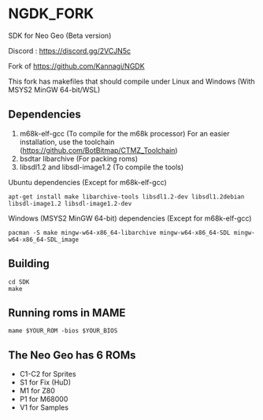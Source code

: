 # NGDK_FORK
SDK for Neo Geo (Beta version)

Discord : https://discord.gg/2VCJN5c

Fork of https://github.com/Kannagi/NGDK

This fork has makefiles that should compile under Linux and Windows (With MSYS2 MinGW 64-bit/WSL)

## Dependencies
1. m68k-elf-gcc (To compile for the m68k processor) For an easier installation, use the toolchain (https://github.com/BotBitmap/CTMZ_Toolchain)
2. bsdtar libarchive (For packing roms)
3. libsdl1.2 and libsdl-image1.2 (To compile the tools)

Ubuntu dependencies (Except for m68k-elf-gcc)
```
apt-get install make libarchive-tools libsdl1.2-dev libsdl1.2debian libsdl-image1.2 libsdl-image1.2-dev
```
Windows (MSYS2 MinGW 64-bit) dependencies (Except for m68k-elf-gcc)
```
pacman -S make mingw-w64-x86_64-libarchive mingw-w64-x86_64-SDL mingw-w64-x86_64-SDL_image
```

## Building
```
cd SDK
make
```

## Running roms in MAME
```
mame $YOUR_ROM -bios $YOUR_BIOS
```

## The Neo Geo has 6 ROMs
- C1-C2 for Sprites
- S1 for Fix (HuD)
- M1 for Z80
- P1 for M68000
- V1 for Samples
